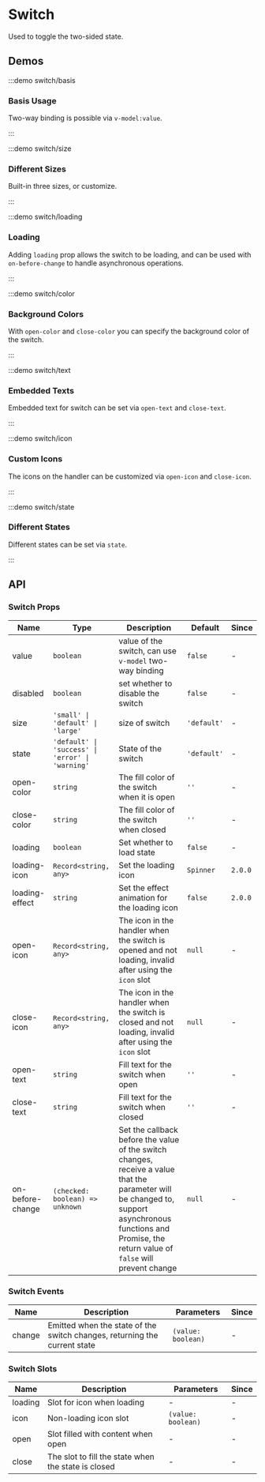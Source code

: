 # Switch

Used to toggle the two-sided state.

## Demos

:::demo switch/basis

### Basis Usage

Two-way binding is possible via `v-model:value`.

:::

:::demo switch/size

### Different Sizes

Built-in three sizes, or customize.

:::

:::demo switch/loading

### Loading

Adding `loading` prop allows the switch to be loading, and can be used with `on-before-change` to handle asynchronous operations.

:::

:::demo switch/color

### Background Colors

With `open-color` and `close-color` you can specify the background color of the switch.

:::

:::demo switch/text

### Embedded Texts

Embedded text for switch can be set via `open-text` and `close-text`.

:::

:::demo switch/icon

### Custom Icons

The icons on the handler can be customized via `open-icon` and `close-icon`.

:::

:::demo switch/state

### Different States

Different states can be set via `state`.

:::

## API

### Switch Props

| Name             | Type                                             | Description                                                                                                                                                                                                 | Default     | Since   |
| ---------------- | ------------------------------------------------ | ----------------------------------------------------------------------------------------------------------------------------------------------------------------------------------------------------------- | ----------- | ------- |
| value            | `boolean`                                        | value of the switch, can use `v-model` two-way binding                                                                                                                                                      | `false`     | -       |
| disabled         | `boolean`                                        | set whether to disable the switch                                                                                                                                                                           | `false`     | -       |
| size             | `'small' \| 'default' \| 'large'`                | size of switch                                                                                                                                                                                              | `'default'` | -       |
| state            | `'default' \| 'success' \| 'error' \| 'warning'` | State of the switch                                                                                                                                                                                         | `'default'` | -       |
| open-color       | `string`                                         | The fill color of the switch when it is open                                                                                                                                                                | `''`        | -       |
| close-color      | `string`                                         | The fill color of the switch when closed                                                                                                                                                                    | `''`        | -       |
| loading          | `boolean`                                        | Set whether to load state                                                                                                                                                                                   | `false`     | -       |
| loading-icon     | `Record<string, any>`                            | Set the loading icon                                                                                                                                                                                        | `Spinner`   | `2.0.0` |
| loading-effect   | `string`                                         | Set the effect animation for the loading icon                                                                                                                                                               | `false`     | `2.0.0` |
| open-icon        | `Record<string, any>`                            | The icon in the handler when the switch is opened and not loading, invalid after using the `icon` slot                                                                                                      | `null`      | -       |
| close-icon       | `Record<string, any>`                            | The icon in the handler when the switch is closed and not loading, invalid after using the `icon` slot                                                                                                      | `null`      | -       |
| open-text        | `string`                                         | Fill text for the switch when open                                                                                                                                                                          | `''`        | -       |
| close-text       | `string`                                         | Fill text for the switch when closed                                                                                                                                                                        | `''`        | -       |
| on-before-change | `(checked: boolean) => unknown`                  | Set the callback before the value of the switch changes, receive a value that the parameter will be changed to, support asynchronous functions and Promise, the return value of `false` will prevent change | `null`      | -       |

### Switch Events

| Name   | Description                                                               | Parameters         | Since |
| ------ | ------------------------------------------------------------------------- | ------------------ | ----- |
| change | Emitted when the state of the switch changes, returning the current state | `(value: boolean)` | -     |

### Switch Slots

| Name    | Description                                         | Parameters         | Since |
| ------- | --------------------------------------------------- | ------------------ | ----- |
| loading | Slot for icon when loading                          | -                  | -     |
| icon    | Non-loading icon slot                               | `(value: boolean)` | -     |
| open    | Slot filled with content when open                  | -                  | -     |
| close   | The slot to fill the state when the state is closed | -                  | -     |
